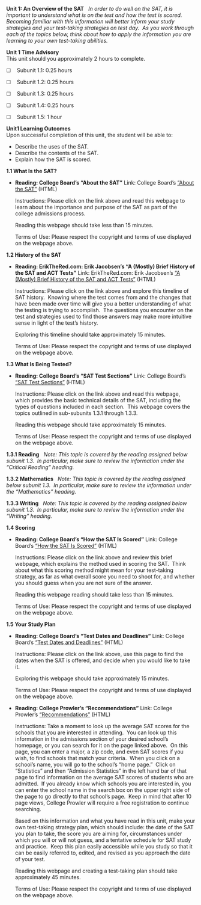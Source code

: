 **Unit 1: An Overview of the SAT** <span id="1"></span> 
*In order to do well on the SAT, it is important to understand what is
on the test and how the test is scored.  Becoming familiar with this
information will better inform your study strategies and your
test-taking strategies on test day.  As you work through each of the
topics below, think about how to apply the information you are learning
to your own test-taking abilities.*

**Unit 1 Time Advisory**  
This unit should you approximately 2 hours to complete.  
  
 ☐    Subunit 1.1: 0.25 hours  
  
 ☐    Subunit 1.2: 0.25 hours  
  
 ☐    Subunit 1.3: 0.25 hours  
  
 ☐    Subunit 1.4: 0.25 hours  
  
 ☐    Subunit 1.5: 1 hour

**Unit1 Learning Outcomes**  
Upon successful completion of this unit, the student will be able to:
-   Describe the uses of the SAT.
-   Describe the contents of the SAT.
-   Explain how the SAT is scored.

**1.1 What Is the SAT?** <span id="1.1"></span> 
-   **Reading: College Board’s “About the SAT”**
    Link: College Board’s [“About the
    SAT”](http://professionals.collegeboard.com/testing/sat-reasoning/about)
    (HTML)  
      
     Instructions: Please click on the link above and read this webpage
    to learn about the importance and purpose of the SAT as part of the
    college admissions process.  
      
     Reading this webpage should take less than 15 minutes.  
      
     Terms of Use: Please respect the copyright and terms of use
    displayed on the webpage above.

**1.2 History of the SAT** <span id="1.2"></span> 
-   **Reading: ErikTheRed.com: Erik Jacobsen’s “A (Mostly) Brief History
    of the SAT and ACT Tests”**
    Link: ErikTheRed.com: Erik Jacobsen’s [“A (Mostly) Brief History of
    the SAT and ACT
    Tests”](http://www.erikthered.com/tutor/sat-act-history.html)
    (HTML)  
      
     Instructions: Please click on the link above and explore this
    timeline of SAT history.  Knowing where the test comes from and the
    changes that have been made over time will give you a better
    understanding of what the testing is trying to accomplish.  The
    questions you encounter on the test and strategies used to find
    those answers may make more intuitive sense in light of the test’s
    history.  
      
     Exploring this timeline should take approximately 15 minutes.  
      
     Terms of Use: Please respect the copyright and terms of use
    displayed on the webpage above.

**1.3 What Is Being Tested?** <span id="1.3"></span> 
-   **Reading: College Board’s “SAT Test Sections”**
    Link: College Board’s [“SAT Test
    Sections”](http://professionals.collegeboard.com/testing/sat-reasoning/about/sections)
    (HTML)  
      
     Instructions: Please click on the link above and read this webpage,
    which provides the basic technical details of the SAT, including the
    types of questions included in each section.  This webpage covers
    the topics outlined in sub-subunits 1.3.1 through 1.3.3.  
      
     Reading this webpage should take approximately 15 minutes.  
      
     Terms of Use: Please respect the copyright and terms of use
    displayed on the webpage above.

**1.3.1 Reading** <span id="1.3.1"></span> 
*Note: This topic is covered by the reading assigned below subunit 1.3. 
In particular, make sure to review the information under the “Critical
Reading” heading.*

**1.3.2 Mathematics** <span id="1.3.2"></span> 
*Note: This topic is covered by the reading assigned below subunit 1.3. 
In particular, make sure to review the information under the
“Mathematics” heading.*

**1.3.3 Writing** <span id="1.3.3"></span> 
*Note: This topic is covered by the reading assigned below subunit 1.3. 
In particular, make sure to review the information under the “Writing”
heading.*

**1.4 Scoring** <span id="1.4"></span> 
-   **Reading: College Board’s “How the SAT Is Scored”**
    Link: College Board’s [“How the SAT Is
    Scored”](http://sat.collegeboard.org/scores/how-sat-is-scored)
    (HTML)  
      
     Instructions: Please click on the link above and review this brief
    webpage, which explains the method used in scoring the SAT.  Think
    about what this scoring method might mean for your test-taking
    strategy, as far as what overall score you need to shoot for, and
    whether you should guess when you are not sure of the answer.  
      
     Reading this webpage reading should take less than 15 minutes.  
      
     Terms of Use: Please respect the copyright and terms of use
    displayed on the webpage above.

**1.5 Your Study Plan** <span id="1.5"></span> 
-   **Reading: College Board’s “Test Dates and Deadlines”**
    Link: College Board’s [“Test Dates and
    Deadlines”](http://professionals.collegeboard.com/testing/sat-reasoning/register/test-dates)
    (HTML)  
      
     Instructions: Please click on the link above, use this page to find
    the dates when the SAT is offered, and decide when you would like to
    take it.  
      
     Exploring this webpage should take approximately 15 minutes.  
      
     Terms of Use: Please respect the copyright and terms of use
    displayed on the webpage above.

-   **Reading: College Prowler’s “Recommendations”**
    Link: College Prowler’s
    [“Recommendations”](http://collegeprowler.com/recommendations/default.aspx?SATmath=&SATverbal=&SATwriting=&ACTmath=&ACTenglish=&major=&zip=)
    (HTML)  
      
     Instructions: Take a moment to look up the average SAT scores for
    the schools that you are interested in attending.  You can look up
    this information in the admissions section of your desired school’s
    homepage, or you can search for it on the page linked above.  On
    this page, you can enter a major, a zip code, and even SAT scores if
    you wish, to find schools that match your criteria.  When you click
    on a school’s name, you will go to the school’s “home page.”  Click
    on “Statistics” and then “Admission Statistics” in the left hand bar
    of that page to find information on the average SAT scores of
    students who are admitted.  If you already know which schools you
    are interested in, you can enter the school name in the search box
    on the upper right side of the page to go directly to that school’s
    page.  Keep in mind that after 10 page views, College Prowler will
    require a free registration to continue searching.  
      
     Based on this information and what you have read in this unit, make
    your own test-taking strategy plan, which should include: the date
    of the SAT you plan to take, the score you are aiming for,
    circumstances under which you will or will not guess, and a
    tentative schedule for SAT study and practice.  Keep this plan
    easily accessible while you study so that it can be easily referred
    to, edited, and revised as you approach the date of your test.  
      
     Reading this webpage and creating a test-taking plan should take
    approximately 45 minutes.  
      
     Terms of Use: Please respect the copyright and terms of use
    displayed on the webpage above.


